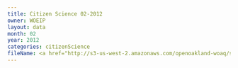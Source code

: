 ```yaml
---
title: Citizen Science 02-2012
owner: WOEIP
layout: data
month: 02
year: 2012
categories: citizenScience
fileName: <a href="http://s3-us-west-2.amazonaws.com/openoakland-woaq/shift_by_month/2012-02.csv">CSV here</a>
---
```


